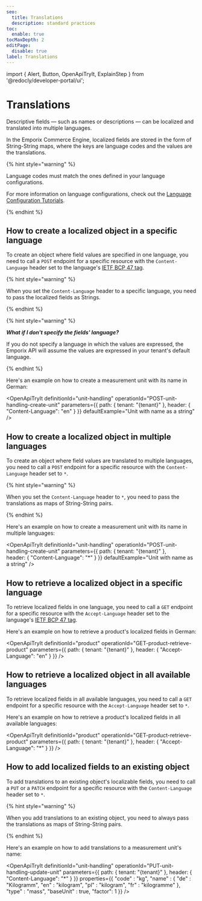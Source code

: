 ```yaml
---
seo:
  title: Translations
  description: standard practices
toc:
  enable: true
tocMaxDepth: 2
editPage:
  disable: true
label: Translations
---
```


import {
  Alert,
  Button,
  OpenApiTryIt,
  ExplainStep
 } from '@redocly/developer-portal/ui';


# Translations

Descriptive fields — such as names or descriptions — can be localized and translated into multiple languages.

In the Emporix Commerce Engine, localized fields are stored in the form of String-String maps, where the keys are language codes and the values are the translations.

{% hint style="warning" %}

Language codes must match the ones defined in your language configurations.

For more information on language configurations, check out the [Language Configuration Tutorials](/content/language).

{% endhint %}

## How to create a localized object in a specific language

To create an object where field values are specified in one language, you need to call a `POST` endpoint for a specific resource with the `Content-Language` header set to the language's [IETF BCP 47 tag](https://en.wikipedia.org/wiki/IETF_language_tag).

{% hint style="warning" %} 

When you set the `Content-Language` header to a specific language, you need to pass the localized fields as Strings.

{% endhint %}

{% hint style="warning" %}

***What if I don't specify the fields' language?***

If you do not specify a language in which the values are expressed, the Emporix API will assume the values are expressed in your tenant's default language.

{% endhint %}

Here's an example on how to create a measurement unit with its name in German:

<OpenApiTryIt
  definitionId="unit-handling"
  operationId="POST-unit-handling-create-unit"
  parameters={{
    path: {
      tenant: "{tenant}"
      },
    header: {
        "Content-Language": "en"
    }
  }}
  defaultExample="Unit with name as a string"
/>

## How to create a localized object in multiple languages

To create an object where field values are translated to multiple languages, you need to call a `POST` endpoint for a specific resource with the `Content-Language` header set to `*`.

{% hint style="warning" %} 

When you set the `Content-Language` header to `*`, you need to pass the translations as maps of String-String pairs. 

{% endhint %}

Here's an example on how to create a measurement unit with its name in multiple languages:

<OpenApiTryIt
  definitionId="unit-handling"
  operationId="POST-unit-handling-create-unit"
  parameters={{
    path: {
      tenant: "{tenant}"
      },    
    header: {
        "Content-Language": "*"
    }
  }}
  defaultExample="Unit with name as a string"
/>

<!-- Accessing localized data in a specific language  -->

## How to retrieve a localized object in a specific language

To retrieve localized fields in one language, you need to call a `GET` endpoint for a specific resource with the `Accept-Language` header set to the language's [IETF BCP 47 tag](https://en.wikipedia.org/wiki/IETF_language_tag).

Here's an example on how to retrieve a product's localized fields in German:

<OpenApiTryIt
  definitionId="product"
  operationId="GET-product-retrieve-product"
  parameters={{
    path: {
      tenant: "{tenant}"
      },
    header: {
        "Accept-Language": "en"
    }
  }}
/>

 
## How to retrieve a localized object in all available languages

To retrieve localized fields in all available languages, you need to call a `GET` endpoint for a specific resource with the `Accept-Language` header set to `*`.

Here's an example on how to retrieve a product's localized fields in all available languages:

<OpenApiTryIt
  definitionId="product"
  operationId="GET-product-retrieve-product"
  parameters={{
    path: {
      tenant: "{tenant}"
      },
    header: {
        "Accept-Language": "*"
    }
  }}
/>

## How to add localized fields to an existing object

To add translations to an existing object's localizable fields, you need to call a `PUT` or a `PATCH` endpoint for a specific resource with the `Content-Language` header set to `*`.

{% hint style="warning" %} 

When you add translations to an existing object, you need to always pass the translations as maps of String-String pairs. 

{% endhint %}

Here's an example on how to add translations to a measurement unit's name:

<OpenApiTryIt
  definitionId="unit-handling"
  operationId="PUT-unit-handling-update-unit"
  parameters={{
    path: {
      tenant: "{tenant}"
      },
    header: {
        "Content-Language": "*"
    }
  }}
  properties={{
    "code" : "kg",
    "name" : {
        "de" : "Kilogramm",
        "en" : "kilogram",
        "pl" : "kilogram",
        "fr" : "kilogramme"
    },
    "type" : "mass",
    "baseUnit" : true,
    "factor": 1
  }}
/>
